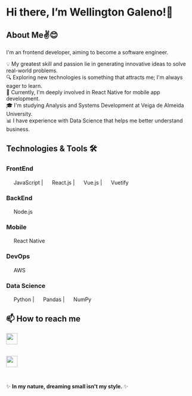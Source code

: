 <h1>Hi there, I’m Wellington Galeno!👋</h1>

<h2>About Me✌😊</h2>

I'm an frontend developer, aiming to become a software engineer.

💡 My greatest skill and passion lie in generating innovative ideas to solve real-world problems.</br>
🔍 Exploring new technologies is something that attracts me; I'm always eager to learn.</br>
📱 Currently, I'm deeply involved in React Native for mobile app development.</br>
🎓 I'm studying Analysis and Systems Development at Veiga de Almeida University.</br>
📊 I have experience with Data Science that helps me better understand business.

<h2>Technologies & Tools 🛠️</h2>

<h3>FrontEnd</h3>
<div style="display: inline-block">
  <img src="https://cdn.jsdelivr.net/gh/devicons/devicon/icons/javascript/javascript-original.svg" height="16px"/> JavaScript |
  <img src="https://cdn.jsdelivr.net/gh/devicons/devicon/icons/react/react-original.svg" height="16px"/> React.js |
  <img src="https://cdn.jsdelivr.net/gh/devicons/devicon/icons/vuejs/vuejs-original.svg" height="16px"/> Vue.js |
  <img src="https://cdn.jsdelivr.net/gh/devicons/devicon/icons/vuetify/vuetify-original.svg" height="16px" /> Vuetify
</div>

<h3>BackEnd</h3>
<div style="display: inline-block">
  <img src="https://cdn.jsdelivr.net/gh/devicons/devicon/icons/nodejs/nodejs-original.svg" height="16px"/> Node.js
</div>

<h3>Mobile</h3>
<div style="display: inline-block">
  <img src="https://cdn.jsdelivr.net/gh/devicons/devicon/icons/react/react-original-wordmark.svg" height="16px" /> React Native
</div>

<h3>DevOps</h3>

<div style="display: inline-block">
  <img src="https://cdn.jsdelivr.net/gh/devicons/devicon/icons/amazonwebservices/amazonwebservices-original.svg" height="16px" /> AWS
</div>

<h3>Data Science</h3>
<div style="display: inline-block">
  <img src="https://cdn.jsdelivr.net/gh/devicons/devicon/icons/python/python-original.svg" height="16px"/> Python |
  <img src="https://cdn.jsdelivr.net/gh/devicons/devicon/icons/pandas/pandas-original.svg" height="16px"/> Pandas |
  <img src="https://cdn.jsdelivr.net/gh/devicons/devicon/icons/numpy/numpy-original.svg" height="16px"/> NumPy
  
</div>

<h2>📫 How to reach me</h2>

<div style="display: inline-block">
  <a href="https://www.linkedin.com/in/wellington-galeno/" target="_blank" rel="noopener noreferrer"><img src="https://img.shields.io/badge/LinkedIn-0077B5?style=for-the-badge&logo=linkedin&logoColor=white" height="30px" /></a>
  <br><br>
  
  <a href="mailto:well.galeno@gmail.com" target="_blank" rel="noopener"><img src="https://img.shields.io/badge/Gmail-D14836?style=for-the-badge&logo=gmail&logoColor=white" height="30px"/></a>
  
</div>

<h2> </h2>

✨ **In my nature, dreaming small isn't my style.** ✨
